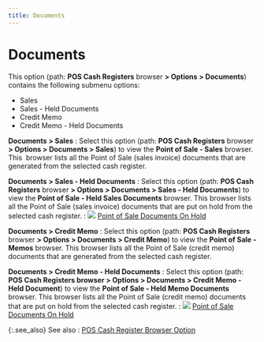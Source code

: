 ```yaml
---
title: Documents
---
```


# Documents


This option (path: **POS Cash Registers** browser **&gt; Options &gt; Documents**)  contains the following submenu options:

- Sales
- Sales - Held  Documents
- Credit Memo
- Credit Memo  - Held Documents



**Documents > Sales**
: Select this option (path: **POS 
 Cash Registers** browser **&gt; Options 
 &gt; Documents &gt; Sales**) to view the **Point 
 of Sale - Sales** browser. This  browser  lists all the Point of Sale (sales invoice) documents that are generated  from the selected cash register.


**Documents > Sales - Held Documents**
: Select this option (path: **POS 
 Cash Registers** browser **&gt; Options 
 &gt; Documents &gt; Sales - Held Documents**) to view the **Point 
 of Sale - Held Sales Documents** browser. This browser lists all  the Point of Sale (sales invoice) documents that are put on hold from  the selected cash register.
: ![]({{site.pos_baseurl}}/img/lens.gif) [Point of  Sale Documents On Hold]({{site.pos_baseurl}}/pos-trans/create-pos-doc/point-of-sale-documents-on-hold/pos_on_hold.html)


**Documents > Credit Memo**
: Select this option (path: **POS 
 Cash Registers** browser **&gt; Options 
 &gt; Documents &gt; Credit Memo**) to view the **Point 
 of Sale - Memos** browser. This browser lists all the Point of Sale  (credit memo) documents that are generated from the selected cash register.


**Documents > Credit Memo - Held Documents**
: Select this option (path: **POS 
 Cash Registers browser &gt; Options &gt; Documents &gt; Credit Memo - 
 Held Document**) to view the **Point 
 of Sale - Held Memo Documents** browser. This browser lists all the  Point of Sale (credit memo) documents that are put on hold from the selected  cash register.
: ![]({{site.pos_baseurl}}/img/lens.gif) [Point of  Sale Documents On Hold]({{site.pos_baseurl}}/pos-trans/create-pos-doc/point-of-sale-documents-on-hold/pos_on_hold.html)


{:.see_also}
See also
: [POS  Cash Register Browser Option]({{site.pos_baseurl}}/pos-trans/create-pos-doc/pos-cash-registers-browser/options/pos_cash_registers_browser_options.html)
